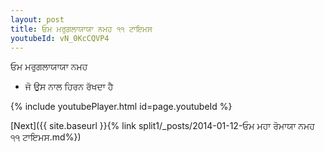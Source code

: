 ```yaml
---
layout: post
title: ਓਮ ਮਰੁਗਲਾਯਾਯਾ ਨਮਹ ੧੧ ਟਾਇਮਸ
youtubeId: vN_0KcCQVP4
---
```

 
 
 ਓਮ ਮਰੁਗਲਾਯਾਯਾ ਨਮਹ  
 
 -  ਜੋ ਉਸ ਨਾਲ ਹਿਰਨ ਰੱਖਦਾ ਹੈ 
 
  
 
  
 
 
 
 
 
 


{% include youtubePlayer.html id=page.youtubeId %}
 
[Next]({{ site.baseurl }}{% link  split1/_posts/2014-01-12-ਓਮ ਮਹਾ ਰੋਮਾਯਾ ਨਮਹ ੧੧ ਟਾਇਮਸ.md%})
 
